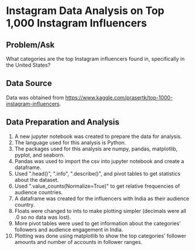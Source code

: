 # Instagram Data Analysis on Top 1,000 Instagram Influencers

## Problem/Ask
What categories are the top Instagram influencers found in, specifically in the United States?

## Data Source
Data was obtained from https://www.kaggle.com/prasertk/top-1000-instagram-influencers.

## Data Preparation and Analysis
1. A new jupyter notebook was created to prepare the data for analysis.
2. The language used for this analysis is Python.
3. The packages used for this analysis are numpy, pandas, matplotlib, pyplot, and seaborn.
4. Pandas was used to import the csv into jupyter notebook and create a dataframe.
5. Used ".head()", ".info", ".describe()", and pivot tables to get statistics about the dataset.
6. Used ".value_counts(Normalize=True)" to get relative frequencies of audience countries.
7. A dataframe was created for the influencers with India as their audience country.
8. Floats were changed to ints to make plotting simpler (decimals were all .0 so no data was lost).
9. More pivot tables were used to get information about the categories' followers and audience engagement in India.
10. Plotting was done using matplotlib to show the top categories' follower amounts and number of accounts in follower ranges.

